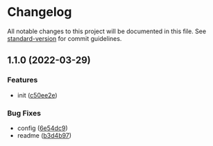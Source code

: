 # Changelog

All notable changes to this project will be documented in this file. See [standard-version](https://github.com/conventional-changelog/standard-version) for commit guidelines.

## 1.1.0 (2022-03-29)


### Features

* init ([c50ee2e](https://github.com/Deerdev/Quiver-to-Obsidian/commit/c50ee2e64dc2f9cd5aca0d4c0bac1ea1baf6e7e8))


### Bug Fixes

* config ([6e54dc9](https://github.com/Deerdev/Quiver-to-Obsidian/commit/6e54dc9c0c497ab0f1bea1e3bedbade8e6ed0d16))
* readme ([b3d4b97](https://github.com/Deerdev/Quiver-to-Obsidian/commit/b3d4b97f7b8aeeafdbf516f21eaeb446a62627cc))
